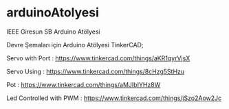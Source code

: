 # arduinoAtolyesi
IEEE Giresun SB Arduino Atölyesi

Devre Şemaları için Arduino Atölyesi TinkerCAD;


Servo with Port : https://www.tinkercad.com/things/aKR1qyrVjsX

Servo Using : https://www.tinkercad.com/things/8cHzg5StHzu

Pot : https://www.tinkercad.com/things/aMJIbIYHz8W

Led Controlled with PWM : https://www.tinkercad.com/things/jSzo2Aow2Jc
